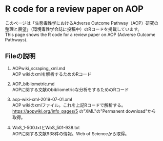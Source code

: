 # R code for a review paper on AOP  
このページは「生態毒性学におけるAdverse Outcome Pathway（AOP）研究の整理と展望」（環境毒性学会誌に投稿中）のRコードを掲載しています。  
This page shows the R code for a review paper on AOP (Adverse Outcome Pathways).  

## Fileの説明
1. AOPwiki_scraping_xml.md  
AOP wikiのxmlを解析するためのRコード  

2. AOP_bibliometric.md  
AOPに関する文献のbibliometricな分析をするためのRコード  

3. aop-wiki-xml-2019-07-01.xml  
AOP wikiのxmlファイル。これを上記Rコードで解析する。https://aopwiki.org/info_pages/5 の"XML"の"Permanent download"から取得。  

4. WoS_1-500.txtとWoS_501-938.txt  
AOPに関する文献938件の情報。Web of Scienceから取得。  
